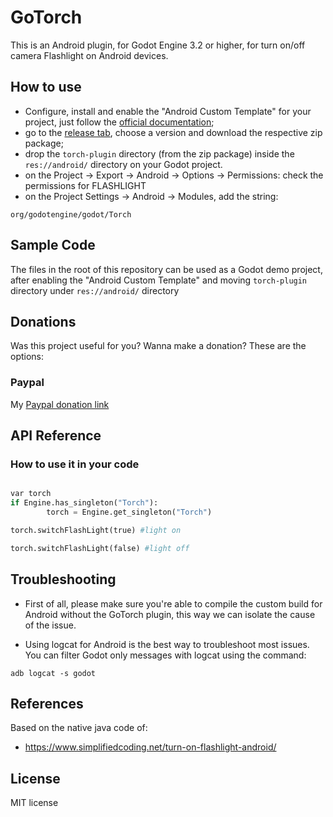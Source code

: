 GoTorch
=====
This is an Android plugin, for Godot Engine 3.2 or higher, for turn on/off camera Flashlight on Android devices. 

How to use
----------
- Configure, install  and enable the "Android Custom Template" for your project, just follow the [official documentation](https://docs.godotengine.org/en/latest/getting_started/workflow/export/android_custom_build.html);
- go to the [release tab](https://github.com/jospic/godot3_torch/releases), choose a version and download the respective zip package;
- drop the ```torch-plugin``` directory (from the zip package) inside the ```res://android/``` directory on your Godot project.
- on the Project -> Export -> Android -> Options -> Permissions: check the permissions for FLASHLIGHT
- on the Project Settings -> Android -> Modules, add the string:

```
org/godotengine/godot/Torch
```
Sample Code
---------
The files in the root of this repository can be used as a Godot demo project, after enabling the "Android Custom Template" and moving ```torch-plugin``` directory under ```res://android/``` directory

Donations
---------
Was this project useful for you? Wanna make a donation? These are the options:

### Paypal

My [Paypal donation link](https://www.paypal.me/donatejospic?locale.x=it_IT)

API Reference
-------------

### How to use it in your code
```python

var torch
if Engine.has_singleton("Torch"):
		torch = Engine.get_singleton("Torch")

torch.switchFlashLight(true) #light on

torch.switchFlashLight(false) #light off

```

Troubleshooting
--------------
* First of all, please make sure you're able to compile the custom build for Android without the GoTorch plugin, this way we can isolate the cause of the issue.

* Using logcat for Android is the best way to troubleshoot most issues. You can filter Godot only messages with logcat using the command: 
```
adb logcat -s godot
```

References
-------------
Based on the native java code of:
* https://www.simplifiedcoding.net/turn-on-flashlight-android/

License
-------------
MIT license

